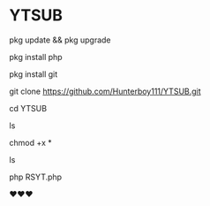 # YTSUB

pkg update && pkg upgrade 

pkg install php

pkg install git

git clone https://github.com/Hunterboy111/YTSUB.git

cd YTSUB

ls

chmod +x *

ls

php RSYT.php <YT url>

❤️❤️❤️
